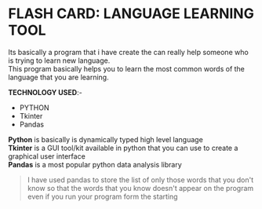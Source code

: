 # FLASH CARD: LANGUAGE LEARNING TOOL
Its basically a program that i have create the can really help someone who is trying to learn new language. <br />
This program basically helps you to learn the most common words of the language that you are learning.<br />

**TECHNOLOGY USED**:-
- PYTHON
- Tkinter
- Pandas

**Python** is basically is dynamically typed high level language<br />
**Tkinter** is a GUI tool/kit available in python that you can use to create a graphical user interface<br />
**Pandas** is a most popular python data analysis library<br />

>I have used pandas to store the list of only those words that you don't know so that the words that you know
doesn't appear on the program even if you run your program form the starting
